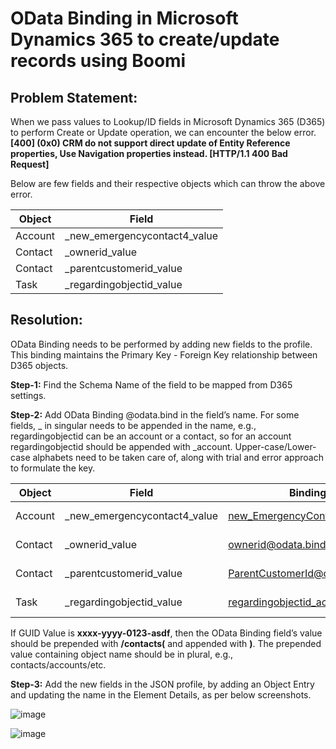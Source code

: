 # OData Binding in Microsoft Dynamics 365 to create/update records using Boomi

## Problem Statement:
When we pass values to Lookup/ID fields in Microsoft Dynamics 365 (D365) to perform Create or Update operation, we can encounter the below error.
**[400] (0x0) CRM do not support direct update of Entity Reference properties, Use Navigation properties instead. [HTTP/1.1 400 Bad Request]**

Below are few fields and their respective objects which can throw the above error.

| Object        | Field         | 
| ------------- |-------------| 
| Account       | _new_emergencycontact4_value| 
| Contact     | _ownerid_value     | 
| Contact     | _parentcustomerid_value     |
| Task | _regardingobjectid_value     |  

## Resolution:
OData Binding needs to be performed by adding new fields to the profile. This binding maintains the Primary Key - Foreign Key relationship between D365 objects. 

**Step-1:** Find the Schema Name of the field to be mapped from D365 settings. 

**Step-2:** Add OData Binding @odata.bind in the field’s name. For some fields, _<parent-object-name> in singular needs to be appended in the name, e.g., regardingobjectid can be an account or a contact, so for an account regardingobjectid should be appended with _account. Upper-case/Lower-case alphabets need to be taken care of, along with trial and error approach to formulate the key.
  
| Object        | Field       | Binding Field      | Sample Value    |
| ------------- |-------------|--------------------|-----------------|
| Account       | _new_emergencycontact4_value| new_EmergencyContact4@odata.bind | /contacts(GUID Value)|
| Contact     | _ownerid_value     | ownerid@odata.bind | /systemusers(GUID Value) |
| Contact     | _parentcustomerid_value     |ParentCustomerId@odata.bind | /accounts(GUID Value) |
| Task | _regardingobjectid_value     |  regardingobjectid_account@odata.bind | /accounts(GUID Value)


If GUID Value is **xxxx-yyyy-0123-asdf**, then the OData Binding field’s value should be prepended with **/contacts(** and appended with **)**.
The prepended value containing object name should be in plural, e.g., contacts/accounts/etc. 

**Step-3:** Add the new fields in the JSON profile, by adding an Object Entry and updating the name in the Element Details, as per below screenshots.

![image](https://user-images.githubusercontent.com/12267939/177551560-77ecc058-99f3-420a-9724-0278a393dbde.png)

![image](https://user-images.githubusercontent.com/12267939/177551607-a982e265-e645-4007-bb2c-c224271da069.png)




